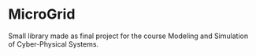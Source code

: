 # MicroGrid
Small library made as final project for the course Modeling and Simulation of Cyber-Physical Systems.
